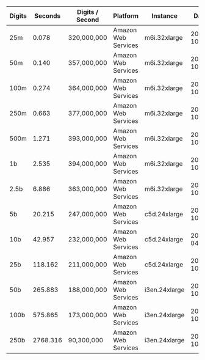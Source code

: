 | Digits | Seconds | Digits / Second | Platform | Instance | Date | Files |
| ------ | ------- | --------------- | -------- | -------- | ---- | ----- |
| 25m | 0.078 | 320,000,000 | Amazon Web Services | m6i.32xlarge | 2021-10-29 | [cfg](../Amazon%20Web%20Services/m6i.32xlarge/Cos%281%29%20%5BHalf%20Angle%20Formula%5D/Cos%281%29%20-%2020211029-152031.cfg) [out](../Amazon%20Web%20Services/m6i.32xlarge/Cos%281%29%20%5BHalf%20Angle%20Formula%5D/Cos%281%29%20-%2020211029-152031.out) [txt](../Amazon%20Web%20Services/m6i.32xlarge/Cos%281%29%20%5BHalf%20Angle%20Formula%5D/Cos%281%29%20-%2020211029-152031.txt) |
| 50m | 0.140 | 357,000,000 | Amazon Web Services | m6i.32xlarge | 2021-10-29 | [cfg](../Amazon%20Web%20Services/m6i.32xlarge/Cos%281%29%20%5BHalf%20Angle%20Formula%5D/Cos%281%29%20-%2020211029-160246.cfg) [out](../Amazon%20Web%20Services/m6i.32xlarge/Cos%281%29%20%5BHalf%20Angle%20Formula%5D/Cos%281%29%20-%2020211029-160246.out) [txt](../Amazon%20Web%20Services/m6i.32xlarge/Cos%281%29%20%5BHalf%20Angle%20Formula%5D/Cos%281%29%20-%2020211029-160246.txt) |
| 100m | 0.274 | 364,000,000 | Amazon Web Services | m6i.32xlarge | 2021-10-29 | [cfg](../Amazon%20Web%20Services/m6i.32xlarge/Cos%281%29%20%5BHalf%20Angle%20Formula%5D/Cos%281%29%20-%2020211029-160256.cfg) [out](../Amazon%20Web%20Services/m6i.32xlarge/Cos%281%29%20%5BHalf%20Angle%20Formula%5D/Cos%281%29%20-%2020211029-160256.out) [txt](../Amazon%20Web%20Services/m6i.32xlarge/Cos%281%29%20%5BHalf%20Angle%20Formula%5D/Cos%281%29%20-%2020211029-160256.txt) |
| 250m | 0.663 | 377,000,000 | Amazon Web Services | m6i.32xlarge | 2021-10-29 | [cfg](../Amazon%20Web%20Services/m6i.32xlarge/Cos%281%29%20%5BHalf%20Angle%20Formula%5D/Cos%281%29%20-%2020211029-160301.cfg) [out](../Amazon%20Web%20Services/m6i.32xlarge/Cos%281%29%20%5BHalf%20Angle%20Formula%5D/Cos%281%29%20-%2020211029-160301.out) [txt](../Amazon%20Web%20Services/m6i.32xlarge/Cos%281%29%20%5BHalf%20Angle%20Formula%5D/Cos%281%29%20-%2020211029-160301.txt) |
| 500m | 1.271 | 393,000,000 | Amazon Web Services | m6i.32xlarge | 2021-10-29 | [cfg](../Amazon%20Web%20Services/m6i.32xlarge/Cos%281%29%20%5BHalf%20Angle%20Formula%5D/Cos%281%29%20-%2020211029-171307.cfg) [out](../Amazon%20Web%20Services/m6i.32xlarge/Cos%281%29%20%5BHalf%20Angle%20Formula%5D/Cos%281%29%20-%2020211029-171307.out) [txt](../Amazon%20Web%20Services/m6i.32xlarge/Cos%281%29%20%5BHalf%20Angle%20Formula%5D/Cos%281%29%20-%2020211029-171307.txt) |
| 1b | 2.535 | 394,000,000 | Amazon Web Services | m6i.32xlarge | 2021-10-29 | [cfg](../Amazon%20Web%20Services/m6i.32xlarge/Cos%281%29%20%5BHalf%20Angle%20Formula%5D/Cos%281%29%20-%2020211029-171326.cfg) [out](../Amazon%20Web%20Services/m6i.32xlarge/Cos%281%29%20%5BHalf%20Angle%20Formula%5D/Cos%281%29%20-%2020211029-171326.out) [txt](../Amazon%20Web%20Services/m6i.32xlarge/Cos%281%29%20%5BHalf%20Angle%20Formula%5D/Cos%281%29%20-%2020211029-171326.txt) |
| 2.5b | 6.886 | 363,000,000 | Amazon Web Services | m6i.32xlarge | 2021-10-29 | [cfg](../Amazon%20Web%20Services/m6i.32xlarge/Cos%281%29%20%5BHalf%20Angle%20Formula%5D/Cos%281%29%20-%2020211029-202827.cfg) [out](../Amazon%20Web%20Services/m6i.32xlarge/Cos%281%29%20%5BHalf%20Angle%20Formula%5D/Cos%281%29%20-%2020211029-202827.out) [txt](../Amazon%20Web%20Services/m6i.32xlarge/Cos%281%29%20%5BHalf%20Angle%20Formula%5D/Cos%281%29%20-%2020211029-202827.txt) |
| 5b | 20.215 | 247,000,000 | Amazon Web Services | c5d.24xlarge | 2020-10-10 | [cfg](../Amazon%20Web%20Services/c5d.24xlarge/Cos%281%29%20%5BHalf%20Angle%20Formula%5D/Cos%281%29%20-%2020201010-204237.cfg) [out](../Amazon%20Web%20Services/c5d.24xlarge/Cos%281%29%20%5BHalf%20Angle%20Formula%5D/Cos%281%29%20-%2020201010-204237.out) [txt](../Amazon%20Web%20Services/c5d.24xlarge/Cos%281%29%20%5BHalf%20Angle%20Formula%5D/Cos%281%29%20-%2020201010-204237.txt) |
| 10b | 42.957 | 232,000,000 | Amazon Web Services | c5d.24xlarge | 2020-04-18 | [cfg](../Amazon%20Web%20Services/c5d.24xlarge/Cos%281%29%20%5BHalf%20Angle%20Formula%5D/Cos%281%29%20-%2020200418-143920.cfg) [out](../Amazon%20Web%20Services/c5d.24xlarge/Cos%281%29%20%5BHalf%20Angle%20Formula%5D/Cos%281%29%20-%2020200418-143920.out) [txt](../Amazon%20Web%20Services/c5d.24xlarge/Cos%281%29%20%5BHalf%20Angle%20Formula%5D/Cos%281%29%20-%2020200418-143920.txt) |
| 25b | 118.162 | 211,000,000 | Amazon Web Services | c5d.24xlarge | 2020-10-10 | [cfg](../Amazon%20Web%20Services/c5d.24xlarge/Cos%281%29%20%5BHalf%20Angle%20Formula%5D/Cos%281%29%20-%2020201010-205047.cfg) [out](../Amazon%20Web%20Services/c5d.24xlarge/Cos%281%29%20%5BHalf%20Angle%20Formula%5D/Cos%281%29%20-%2020201010-205047.out) [txt](../Amazon%20Web%20Services/c5d.24xlarge/Cos%281%29%20%5BHalf%20Angle%20Formula%5D/Cos%281%29%20-%2020201010-205047.txt) |
| 50b | 265.883 | 188,000,000 | Amazon Web Services | i3en.24xlarge | 2020-10-04 | [cfg](../Amazon%20Web%20Services/i3en.24xlarge/Cos%281%29%20%5BHalf%20Angle%20Formula%5D/Cos%281%29%20-%2020201004-210257.cfg) [out](../Amazon%20Web%20Services/i3en.24xlarge/Cos%281%29%20%5BHalf%20Angle%20Formula%5D/Cos%281%29%20-%2020201004-210257.out) [txt](../Amazon%20Web%20Services/i3en.24xlarge/Cos%281%29%20%5BHalf%20Angle%20Formula%5D/Cos%281%29%20-%2020201004-210257.txt) |
| 100b | 575.865 | 173,000,000 | Amazon Web Services | i3en.24xlarge | 2020-10-04 | [cfg](../Amazon%20Web%20Services/i3en.24xlarge/Cos%281%29%20%5BHalf%20Angle%20Formula%5D/Cos%281%29%20-%2020201004-211704.cfg) [out](../Amazon%20Web%20Services/i3en.24xlarge/Cos%281%29%20%5BHalf%20Angle%20Formula%5D/Cos%281%29%20-%2020201004-211704.out) [txt](../Amazon%20Web%20Services/i3en.24xlarge/Cos%281%29%20%5BHalf%20Angle%20Formula%5D/Cos%281%29%20-%2020201004-211704.txt) |
| 250b | 2768.316 | 90,300,000 | Amazon Web Services | i3en.24xlarge | 2020-10-04 | [cfg](../Amazon%20Web%20Services/i3en.24xlarge/Cos%281%29%20%5BHalf%20Angle%20Formula%5D/Cos%281%29%20-%2020201004-231655.cfg) [out](../Amazon%20Web%20Services/i3en.24xlarge/Cos%281%29%20%5BHalf%20Angle%20Formula%5D/Cos%281%29%20-%2020201004-231655.out) [txt](../Amazon%20Web%20Services/i3en.24xlarge/Cos%281%29%20%5BHalf%20Angle%20Formula%5D/Cos%281%29%20-%2020201004-231655.txt) |
